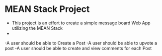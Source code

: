 # MEAN Stack Project

- This project is an effort to create a simple message board Web App utilizing the MEAN Stack
- 
-A user should be able to Create a Post
-A user should be able to upvote a post
-A user should be able to create and view comments for each Post
